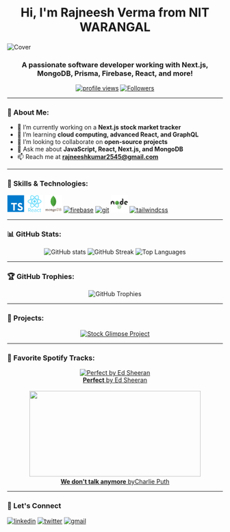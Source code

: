 <h1 align="center">Hi, I'm Rajneesh Verma from NIT WARANGAL </h1>
<img align="center" alt="Cover" src="https://wallpapercave.com/wp/HAupKqT.jpg" />

<h3 align="center">A passionate software developer working with Next.js, MongoDB, Prisma, Firebase, React, and more!</h3>

<p align="center">
  <a href="https://github.com/RajVerma97"><img src="https://komarev.com/ghpvc/?username=RajVerma97&label=Profile%20views&color=0e75b6&style=flat" alt="profile views" /></a>
  <a href="https://github.com/RajVerma97?tab=followers"><img src="https://img.shields.io/github/followers/RajVerma97?label=Followers&style=social" alt="Followers" /></a>
</p>

---

### 💼 About Me:
- 🔭 I’m currently working on a **Next.js stock market tracker**
- 🌱 I’m learning **cloud computing, advanced React, and GraphQL**
- 👯 I’m looking to collaborate on **open-source projects**
- 💬 Ask me about **JavaScript, React, Next.js, and MongoDB**
- 📫 Reach me at **[rajneeshkumar2545@gmail.com](mailto:rajneeshkumar2545@gmail.com)**

---

### 🚀 Skills & Technologies:
<p align="left">
  <a href="https://www.typescriptlang.org/" target="_blank"><img src="https://raw.githubusercontent.com/devicons/devicon/master/icons/typescript/typescript-original.svg" alt="typescript" width="40" height="40" /></a>
  <a href="https://reactjs.org/" target="_blank"><img src="https://raw.githubusercontent.com/devicons/devicon/master/icons/react/react-original-wordmark.svg" alt="react" width="40" height="40" /></a>
  <a href="https://www.mongodb.com/" target="_blank"><img src="https://raw.githubusercontent.com/devicons/devicon/master/icons/mongodb/mongodb-original-wordmark.svg" alt="mongodb" width="40" height="40" /></a>
  <a href="https://firebase.google.com/" target="_blank"><img src="https://www.vectorlogo.zone/logos/firebase/firebase-icon.svg" alt="firebase" width="40" height="40" /></a>
  <a href="https://git-scm.com/" target="_blank"><img src="https://www.vectorlogo.zone/logos/git-scm/git-scm-icon.svg" alt="git" width="40" height="40" /></a>
  <a href="https://nodejs.org/" target="_blank"><img src="https://raw.githubusercontent.com/devicons/devicon/master/icons/nodejs/nodejs-original-wordmark.svg" alt="nodejs" width="40" height="40" /></a>
  <a href="https://tailwindcss.com/" target="_blank"><img src="https://www.vectorlogo.zone/logos/tailwindcss/tailwindcss-icon.svg" alt="tailwindcss" width="40" height="40" /></a>
</p>

---

### 📊 GitHub Stats:
<p align="center">
  <img src="https://github-readme-stats.vercel.app/api?username=RajVerma97&show_icons=true&locale=en&theme=dark" alt="GitHub stats" />
  <img src="https://github-readme-streak-stats.herokuapp.com/?user=RajVerma97&theme=dark" alt="GitHub Streak" />
  <img src="https://github-readme-stats.vercel.app/api/top-langs?username=RajVerma97&show_icons=true&locale=en&layout=compact&theme=dark" alt="Top Languages" />
</p>

---

### 🏆 GitHub Trophies:
<p align="center">
  <img src="https://github-profile-trophy.vercel.app/?username=RajVerma97&theme=dark&no-frame=false&margin-w=15&margin-h=15" alt="GitHub Trophies" />
</p>

---

### 🌟 Projects:
<p align="center">
  <a href="https://github.com/RajVerma97/stock-glimpse" target="_blank">
    <img align="center" src="https://github-readme-stats.vercel.app/api/pin/?username=RajVerma97&repo=stock-glimpse&theme=dark" alt="Stock Glimpse Project" />
  </a>

</p>

---

### 🎵 Favorite Spotify Tracks:
<p align="center">
  <a href="https://open.spotify.com/track/1dfA3d0cJYq8Z5A9knVpKM" target="_blank">
    <img src="https://m.media-amazon.com/images/M/MV5BMzM4NjZjNDItMTA2Yi00Mjg2LWFhNTgtYjAzZDAyMDFkOTJlXkEyXkFqcGc@._V1_QL75_UX1640_.jpg" alt="Perfect by Ed Sheeran" width="400" height="200" />
    <br />
    <strong>Perfect</strong> by Ed Sheeran
  </a>
  <br><br>
  <a href="https://open.spotify.com/track/1GrMSlJ91VGigQ5rU6J1o0" target="_blank">
    <img src="https://wallpapercave.com/wp/wp4859318.jpg" width="400" height="200" />
    <br />
    <strong>We don't talk anymore</strong> byCharlie Puth
  </a>
</p>

---

### 🔗 Let's Connect
<p align="left">
  <a href="https://linkedin.com/in/rajneesh-verma" target="_blank"><img src="https://www.vectorlogo.zone/logos/linkedin/linkedin-icon.svg" alt="linkedin" width="40" height="40" /></a>
  <a href="https://twitter.com/rajneeshverma97" target="_blank"><img src="https://www.vectorlogo.zone/logos/twitter/twitter-official.svg" alt="twitter" width="40" height="40" /></a>
  <a href="mailto:rajneesh.verma97@gmail.com" target="_blank"><img src="https://www.vectorlogo.zone/logos/gmail/gmail-icon.svg" alt="gmail" width="40" height="40" /></a>
</p>
